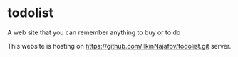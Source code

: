 # todolist
A web site that you can remember anything to buy or to do

This website is hosting on https://github.com/IlkinNajafov/todolist.git server.
